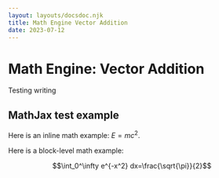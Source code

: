 ```yaml
---
layout: layouts/docsdoc.njk
title: Math Engine Vector Addition
date: 2023-07-12
---
```


# Math Engine: Vector Addition

Testing writing

## MathJax test example

Here is an inline math example: $E=mc^2$.

Here is a block-level math example:

$$\int_0^\infty e^{-x^2} dx=\frac{\sqrt{\pi}}{2}$$